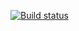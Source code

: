 [![Build status](https://dev.azure.com/wael850224/LudoWebApi/_apis/build/status/LudoWebApi-ASP.NET%20Core-CI)](https://dev.azure.com/wael850224/LudoWebApi/_build/latest?definitionId=7)